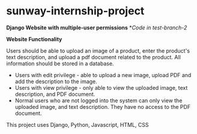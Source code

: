 # sunway-internship-project
**Django Website with multiple-user permissions**
**Code in test-branch-2*

**Website Functionality**

Users should be able to upload an image of a product, enter the product's text description, and upload a pdf document related to the product. All information should be stored in a database.

* Users with edit privilege - able to upload a new image, upload PDF and add the description to the image.
* Users with view privilege - only able to view the uploaded image, text description, and PDF document.
* Normal users who are not logged into the system can only view the uploaded image, and text description. They have no access to the PDF document.

This project uses Django, Python, Javascript, HTML, CSS
